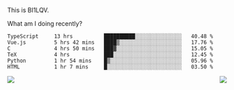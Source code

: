 This is BI1LQV.

What am I doing recently?

<!--START_SECTION:waka-->

```text
TypeScript     13 hrs          ██████████░░░░░░░░░░░░░░░   40.48 %
Vue.js         5 hrs 42 mins   ████▒░░░░░░░░░░░░░░░░░░░░   17.76 %
C              4 hrs 50 mins   ███▓░░░░░░░░░░░░░░░░░░░░░   15.05 %
TeX            4 hrs           ███░░░░░░░░░░░░░░░░░░░░░░   12.45 %
Python         1 hr 54 mins    █▒░░░░░░░░░░░░░░░░░░░░░░░   05.96 %
HTML           1 hr 7 mins     █░░░░░░░░░░░░░░░░░░░░░░░░   03.50 %
```

<!--END_SECTION:waka-->
<img align="right" src="https://github-readme-stats.vercel.app/api?username=bi1lqv&show_icons=true&count_private=true">

<img src="https://metrics.lecoq.io/bi1lqv?template=classic&base.activity=0&base.community=0&base.repositories=0&base.metadata=0&isocalendar=1&base=header%2C%20activity%2C%20community%2C%20repositories%2C%20metadata&base.indepth=false&base.hireable=false&isocalendar=false&isocalendar.duration=full-year&config.timezone=Asia%2FShanghai">
